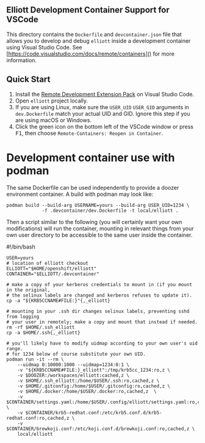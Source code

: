 ## Elliott Development Container Support for VSCode

This directory contains the `Dockerfile` and `devcontainer.json` file
that allows you to develop and debug `elliott` inside a development container
using Visual Studio Code. See [https://code.visualstudio.com/docs/remote/containers]() for more information.

## Quick Start

1. Install the [Remote Development Extension Pack][] on Visual Studio Code.
2. Open `elliott` project locally.
3. If you are using Linux, make sure the `USER_UID` `USER_GID` arguments in `dev.Dockerfile` match your actual UID and GID. Ignore this step if you are using macOS or Windows.
4. Click the green icon on the bottom left of the VSCode window or press <kbd>F1</kbd>, then choose `Remote-Containers: Reopen in Container`.

[Remote Development Extension Pack]: https://marketplace.visualstudio.com/items?itemName=ms-vscode-remote.vscode-remote-extensionpack

# Development container use with podman 
    
The same Dockerfile can be used independently to provide a doozer environment container.
A build with podman may look like:
    
    podman build --build-arg USERNAME=yours --build-arg USER_UID=1234 \
                 -f .devcontainer/dev.Dockerfile -t local/elliott .
    
Then a script similar to the following (you will certainly want your own modifications)
will run the container, mounting in relevant things from your own user directory to be
accessible to the same user inside the container.
    
#!/bin/bash
 
    USER=yours
    # location of elliott checkout
    ELLIOTT="$HOME/openshift/elliott"
    CONTAINER="$ELLIOTT/.devcontainer"
  
    # make a copy of your kerberos credentials to mount in (if you mount in the original,
    # the selinux labels are changed and kerberos refuses to update it).
    cp -a "${KRB5CCNAME#FILE:}"{,_elliott}

    # mounting in your .ssh dir changes selinux labels, preventing sshd from logging
    # your user in remotely; make a copy and mount that instead if needed.
    rm -rf $HOME/.ssh_elliott
    cp -a $HOME/.ssh{,_elliott}

    # you'll likely have to modify uidmap according to your own user's uid range.
    # for 1234 below of course substitute your own UID.
    podman run -it --rm \
        --uidmap 0:10000:1000 --uidmap=1234:0:1 \
        -v "${KRB5CCNAME#FILE:}_elliott":/tmp/krb5cc_1234:ro,z \
        -v $DOOZER:/workspaces/elliott:cached,z \ 
        -v $HOME/.ssh_elliott:/home/$USER/.ssh:ro,cached,z \
        -v $HOME/.gitconfig:/home/$USER/.gitconfig:ro,cached,z \
        -v $HOME/.docker:/home/$USER/.docker:ro,cached,z  \
        -v $CONTAINER/settings.yaml:/home/$USER/.config/elliott/settings.yaml:ro,cached,z \
        -v $CONTAINER/krb5-redhat.conf:/etc/krb5.conf.d/krb5-redhat.conf:ro,cached,z \
        -v $CONTAINER/brewkoji.conf:/etc/koji.conf.d/brewkoji.conf:ro,cached,z \
        local/elliott

